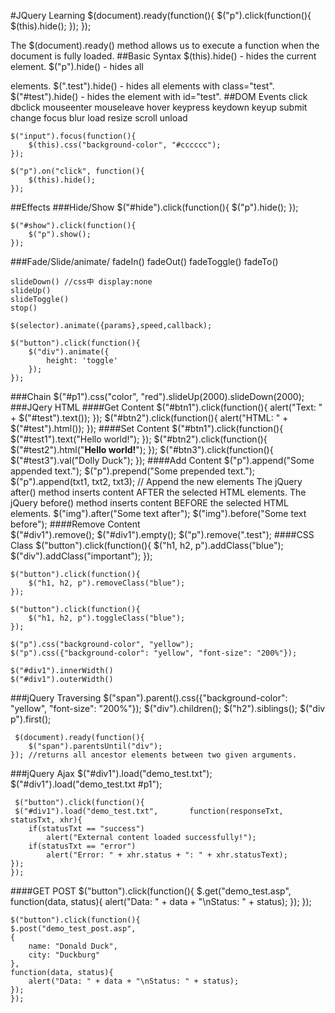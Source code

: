 #JQuery Learning
	$(document).ready(function(){
    	$("p").click(function(){
        	$(this).hide();
    	});
	});

The $(document).ready() method allows us to execute a function when the document is fully loaded.
##Basic Syntax
	$(this).hide() - hides the current element.
	$("p").hide() - hides all <p> elements.
	$(".test").hide() - hides all elements with class="test".
	$("#test").hide() - hides the element with id="test".
##DOM Events
	click
	dbclick
	mouseenter
	mouseleave
	hover
	keypress
	keydown
	keyup
	submit
	change
	focus
	blur
	load 
	resize
	scroll
	unload
	
	$("input").focus(function(){
    	$(this).css("background-color", "#cccccc");
	});
	
	$("p").on("click", function(){
    	$(this).hide();
	});
##Effects
###Hide/Show
	$("#hide").click(function(){
    	$("p").hide();
	});

	$("#show").click(function(){
    	$("p").show();
	});
###Fade/Slide/animate/
	fadeIn()
	fadeOut()
	fadeToggle()
	fadeTo()		
	
	slideDown() //css中 display:none
	slideUp()
	slideToggle()
	stop()
	
	$(selector).animate({params},speed,callback);
	
	$("button").click(function(){
    	$("div").animate({
        	height: 'toggle'
    	});
	}); 
###Chain
	$("#p1").css("color", "red").slideUp(2000).slideDown(2000);
###JQery HTML
####Get Content
	$("#btn1").click(function(){
    	alert("Text: " + $("#test").text());
	});
	$("#btn2").click(function(){
    	alert("HTML: " + $("#test").html());
	});
####Set Content
	$("#btn1").click(function(){
    	$("#test1").text("Hello world!");
	});
	$("#btn2").click(function(){
    	$("#test2").html("<b>Hello world!</b>");
	});
	$("#btn3").click(function(){
    	$("#test3").val("Dolly Duck");
	});
####Add Content
	$("p").append("Some appended text.");
	$("p").prepend("Some prepended text.");
	$("p").append(txt1, txt2, txt3);         // Append the new elements 
	The jQuery after() method inserts content AFTER the selected HTML elements.
	The jQuery before() method inserts content BEFORE the selected HTML elements.
	$("img").after("Some text after");
	$("img").before("Some text before");
####Remove Content	
	$("#div1").remove();
	$("#div1").empty();
	$("p").remove(".test");
####CSS Class
	$("button").click(function(){
    	$("h1, h2, p").addClass("blue");
    	$("div").addClass("important");
	});	
	
	$("button").click(function(){
    	$("h1, h2, p").removeClass("blue");
	});
	
	$("button").click(function(){
   		$("h1, h2, p").toggleClass("blue");
	});
	
	$("p").css("background-color", "yellow");
	$("p").css({"background-color": "yellow", "font-size": "200%"});
	
	$("#div1").innerWidth()
	$("#div1").outerWidth()
###jQuery Traversing
	 $("span").parent().css({"background-color": "yellow", "font-size": "200%"});
	 $("div").children();
	 $("h2").siblings();
	 $("div p").first();
	 
	 $(document).ready(function(){
    	$("span").parentsUntil("div");
	}); //returns all ancestor elements between two given arguments.
###jQuery Ajax
	 $("#div1").load("demo_test.txt");
	 $("#div1").load("demo_test.txt #p1");
	 
	 $("button").click(function(){
     $("#div1").load("demo_test.txt", 		function(responseTxt, statusTxt, xhr){
        if(statusTxt == "success")
            alert("External content loaded successfully!");
        if(statusTxt == "error")
            alert("Error: " + xhr.status + ": " + xhr.statusText);
    });
	});
####GET POST
	$("button").click(function(){
    $.get("demo_test.asp", function(data, status){
        alert("Data: " + data + "\nStatus: " + status);
    });
	});
	
	$("button").click(function(){
    $.post("demo_test_post.asp",
    {
        name: "Donald Duck",
        city: "Duckburg"
    },
    function(data, status){
        alert("Data: " + data + "\nStatus: " + status);
    });
	});

	
	
	
	